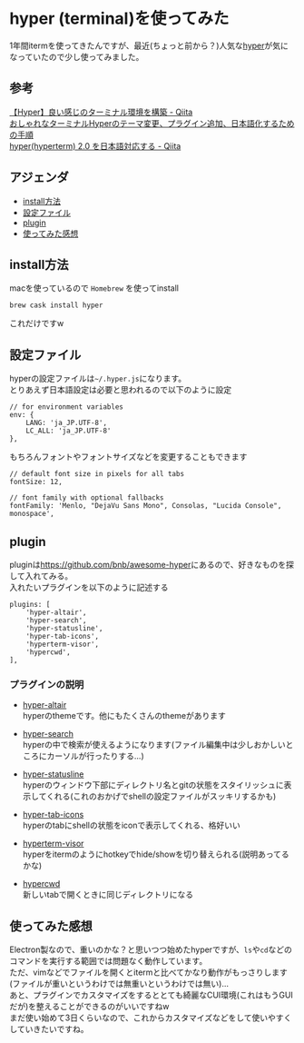 # hyper (terminal)を使ってみた
1年間itermを使ってきたんですが、最近(ちょっと前から？)人気な[hyper](https://hyper.is/)が気になっていたので少し使ってみました。

## 参考
[【Hyper】良い感じのターミナル環境を構築 - Qiita](https://qiita.com/shidash/items/ca60307a1341086b6e44)  
[おしゃれなターミナルHyperのテーマ変更、プラグイン追加、日本語化するための手順](https://www.virment.com/how-to-setup-hyper-terminal/)  
[hyper(hyperterm) 2.0 を日本語対応する - Qiita](https://qiita.com/terrierscript/items/47b11b8a24438d789210)  

## アジェンダ
- [install方法](#install方法)
- [設定ファイル](#設定ファイル)
- [plugin](#plugin)
- [使ってみた感想](#使ってみた感想)

## install方法
macを使っているので `Homebrew` を使ってinstall
```
brew cask install hyper
```
これだけですw

## 設定ファイル
hyperの設定ファイルは`~/.hyper.js`になります。  
とりあえず日本語設定は必要と思われるので以下のように設定
```
// for environment variables
env: {
    LANG: 'ja_JP.UTF-8',
    LC_ALL: 'ja_JP.UTF-8'
},
```
もちろんフォントやフォントサイズなどを変更することもできます
```
// default font size in pixels for all tabs
fontSize: 12,

// font family with optional fallbacks
fontFamily: 'Menlo, "DejaVu Sans Mono", Consolas, "Lucida Console", monospace',
```

## plugin
pluginは<https://github.com/bnb/awesome-hyper>にあるので、好きなものを探して入れてみる。  
入れたいプラグインを以下のように記述する
```
plugins: [
    'hyper-altair',
    'hyper-search',
    'hyper-statusline',
    'hyper-tab-icons',
    'hyperterm-visor',
    'hypercwd',
],
```
### プラグインの説明
- [hyper-altair](https://www.npmjs.com/package/hyper-altair)  
hyperのthemeです。他にもたくさんのthemeがあります

- [hyper-search](https://www.npmjs.com/package/hyper-search)  
hyperの中で検索が使えるようになります(ファイル編集中は少しおかしいところにカーソルが行ったりする...)

- [hyper-statusline](https://www.npmjs.com/package/hyper-statusline)  
hyperのウィンドウ下部にディレクトリ名とgitの状態をスタイリッシュに表示してくれる(これのおかげでshellの設定ファイルがスッキリするかも)

- [hyper-tab-icons](https://www.npmjs.com/package/hyper-tab-icons)  
hyperのtabにshellの状態をiconで表示してくれる、格好いい

- [hyperterm-visor](https://www.npmjs.com/package/hyperterm-visor)  
hyperをitermのようにhotkeyでhide/showを切り替えられる(説明あってるかな)

- [hypercwd](https://www.npmjs.com/package/hypercwd)  
新しいtabで開くときに同じディレクトリになる

## 使ってみた感想
Electron製なので、重いのかな？と思いつつ始めたhyperですが、`ls`や`cd`などのコマンドを実行する範囲では問題なく動作しています。  
ただ、vimなどでファイルを開くとitermと比べてかなり動作がもっさりします(ファイルが重いというわけでは無重いというわけでは無い)...  
あと、プラグインでカスタマイズをするととても綺麗なCUI環境(これはもうGUIだが)を整えることができるのがいいですねw  
まだ使い始めて3日くらいなので、これからカスタマイズなどをして使いやすくしていきたいですね。  
